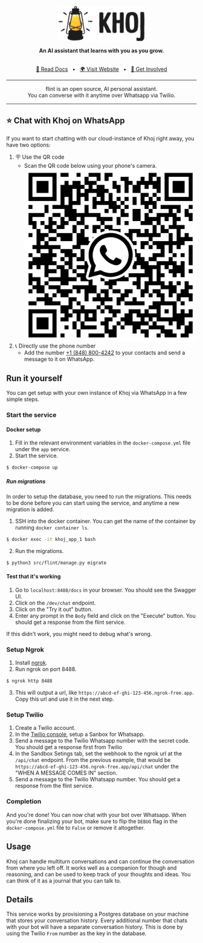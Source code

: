 <p align="center"><img src="assets/khoj-logo-sideways-200.png" width="230" alt="Khoj Logo"></p>

<div align="center">
<b>An AI assistant that learns with you as you grow.</b>
</div>

<br />

<div align="center">

[📜 Read Docs](https://docs.khoj.dev)
<span>&nbsp;&nbsp;•&nbsp;&nbsp;</span>
[🌍 Visit Website](https://khoj.dev)
<span>&nbsp;&nbsp;•&nbsp;&nbsp;</span>
[💬 Get Involved](https://discord.gg/BDgyabRM6e)

</div>

<div align="center">

***

flint is an open source, AI personal assistant.<br />
You can converse with it anytime over Whatsapp via Twilio.<br />

***

</div>

## ⭐️ Chat with Khoj on WhatsApp

If you want to start chatting with our cloud-instance of Khoj right away, you have two options:

1. 🪧 Use the QR code
    - Scan the QR code below using your phone's camera.
[![QR Code](assets/khoj-qr-code.png)](https://wa.me/18488004242)
2. 📞 Directly use the phone number
    - Add the number [+1 (848) 800-4242](https://wa.me/18488004242) to your contacts and send a message to it on WhatsApp.

## Run it yourself

You can get setup with your own instance of Khoj via WhatsApp in a few simple steps.

### Start the service

#### Docker setup

1. Fill in the relevant environment variables in the `docker-compose.yml` file under the `app` service.
2. Start the service.
```bash
$ docker-compose up
```

##### Run migrations

In order to setup the database, you need to run the migrations. This needs to be done before you can start using the service, and anytime a new migration is added.

1. SSH into the docker container. You can get the name of the container by running `docker container ls`.
```bash
$ docker exec -it khoj_app_1 bash
```

2. Run the migrations.
```bash
$ python3 src/flint/manage.py migrate
```

#### Test that it's working

1. Go to `localhost:8488/docs` in your browser. You should see the Swagger UI.
2. Click on the `/dev/chat` endpoint.
3. Click on the "Try it out" button.
4. Enter any prompt in the `Body` field and click on the "Execute" button. You should get a response from the flint service.

If this didn't work, you might need to debug what's wrong.

### Setup Ngrok
1. Install [ngrok](https://ngrok.com/download).
2. Run ngrok on port 8488.
```bash
$ ngrok http 8488
```
3. This will output a url, like `https://abcd-ef-ghi-123-456.ngrok-free.app`. Copy this url and use it in the next step.

### Setup Twilio
1. Create a Twilio account.
2. In the [Twilio console](https://console.twilio.com/us1/develop/sms/try-it-out/whatsapp-learn), setup a Sanbox for Whatsapp.
3. Send a message to the Twilio Whatsapp number with the secret code. You should get a response first from Twilio
3. In the Sandbox Setings tab, set the webhook to the ngrok url at the `/api/chat` endpoint. From the previous example, that would be `https://abcd-ef-ghi-123-456.ngrok-free.app/api/chat` under the "WHEN A MESSAGE COMES IN" section.
4. Send a message to the Twilio Whatsapp number. You should get a response from the flint service.

### Completion

And you're done! You can now chat with your bot over Whatsapp. When you're done finalizing your bot, make sure to flip the `DEBUG` flag in the `docker-compose.yml` file to `False` or remove it altogether.

## Usage

Khoj can handle multiturn conversations and can continue the conversation from where you left off. It works well as a companion for though and reasoning, and can be used to keep track of your thoughts and ideas. You can think of it as a journal that you can talk to.

## Details

This service works by provisioning a Postgres database on your machine that stores your conversation history. Every additional number that chats with your bot will have a separate conversation history. This is done by using the Twilio `From` number as the key in the database.
